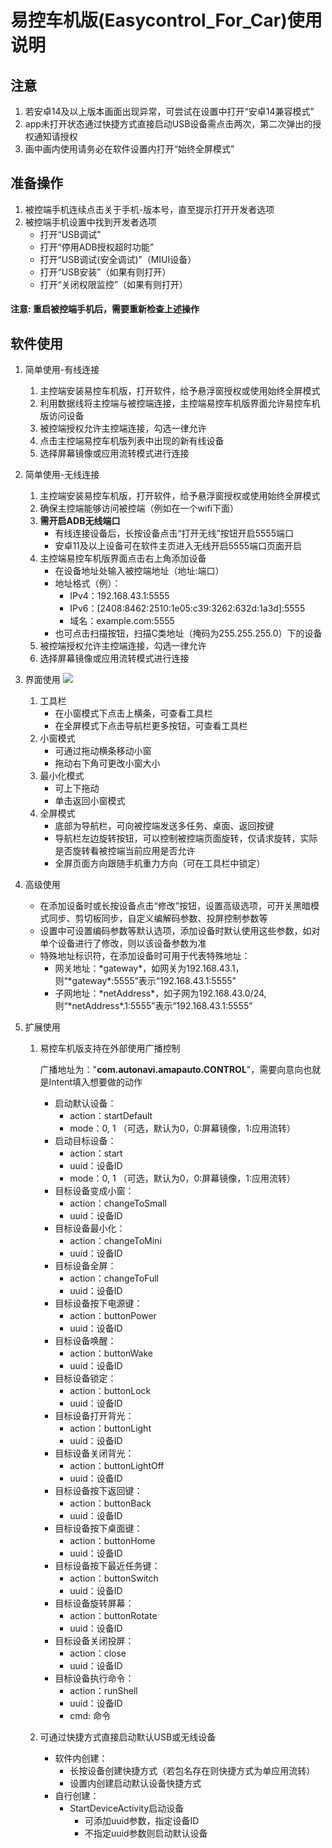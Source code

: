# 易控车机版(Easycontrol_For_Car)使用说明

## 注意
1. 若安卓14及以上版本画面出现异常，可尝试在设置中打开“安卓14兼容模式”
2. app未打开状态通过快捷方式直接启动USB设备需点击两次，第二次弹出的授权通知请授权
3. 画中画内使用请务必在软件设置内打开“始终全屏模式”

## 准备操作
1. 被控端手机连续点击关于手机-版本号，直至提示打开开发者选项
2. 被控端手机设置中找到开发者选项
	- 打开“USB调试”
	- 打开“停用ADB授权超时功能”
	- 打开“USB调试(安全调试)”（MIUI设备）
	- 打开“USB安装”（如果有则打开）
	- 打开“关闭权限监控”（如果有则打开）
#### 注意: 重启被控端手机后，需要重新检查上述操作

## 软件使用
1. 简单使用-有线连接
	1. 主控端安装易控车机版，打开软件，给予悬浮窗授权或使用始终全屏模式
	2. 利用数据线将主控端与被控端连接，主控端易控车机版界面允许易控车机版访问设备
	3. 被控端授权允许主控端连接，勾选一律允许
	4. 点击主控端易控车机版列表中出现的新有线设备
	5. 选择屏幕镜像或应用流转模式进行连接
	
2. 简单使用-无线连接
	1. 主控端安装易控车机版，打开软件，给予悬浮窗授权或使用始终全屏模式
	2. 确保主控端能够访问被控端（例如在一个wifi下面）
	3.  **需开启ADB无线端口**
        - 有线连接设备后，长按设备点击“打开无线”按钮开启5555端口
	    - 安卓11及以上设备可在软件主页进入无线开启5555端口页面开启
	4. 主控端易控车机版界面点击右上角添加设备
	    - 在设备地址处输入被控端地址（地址:端口）
		- 地址格式（例）：
			- IPv4：192.168.43.1:5555
			- IPv6：[2408:8462:2510:1e05:c39:3262:632d:1a3d]:5555
			- 域名：example.com:5555
		- 也可点击扫描按钮，扫描C类地址（掩码为255.255.255.0）下的设备
	5. 被控端授权允许主控端连接，勾选一律允许
	6. 选择屏幕镜像或应用流转模式进行连接

3. 界面使用
    <img src="pic/screenshot/small_usage.webp">
	1. 工具栏
		- 在小窗模式下点击上横条，可查看工具栏
		- 在全屏模式下点击导航栏更多按钮，可查看工具栏
	2. 小窗模式
		- 可通过拖动横条移动小窗
		- 拖动右下角可更改小窗大小
	3. 最小化模式
		- 可上下拖动
		- 单击返回小窗模式
	4. 全屏模式
		- 底部为导航栏，可向被控端发送多任务、桌面、返回按键
		- 导航栏左边旋转按钮，可以控制被控端页面旋转，仅请求旋转，实际是否旋转看被控端当前应用是否允许
		- 全屏页面方向跟随手机重力方向（可在工具栏中锁定）

4. 高级使用
	- 在添加设备时或长按设备点击“修改”按钮，设置高级选项，可开关黑暗模式同步、剪切板同步，自定义编解码参数、投屏控制参数等
	- 设置中可设置编码参数等默认选项，添加设备时默认使用这些参数，如对单个设备进行了修改，则以该设备参数为准
	- 特殊地址标识符，在添加设备时可用于代表特殊地址：
		- 网关地址：\*gateway\*，如网关为192.168.43.1，则“\*gateway\*:5555”表示“192.168.43.1:5555”
		- 子网地址：\*netAddress\*，如子网为192.168.43.0/24, 则“\*netAddress\*.1:5555”表示“192.168.43.1:5555”
	
5. 扩展使用
	1. 易控车机版支持在外部使用广播控制
		
		广播地址为："**com.autonavi.amapauto.CONTROL**"，需要向意向也就是Intent填入想要做的动作
		- 启动默认设备：
			- action：startDefault
		    - mode：0, 1 （可选，默认为0，0:屏幕镜像，1:应用流转）
		- 启动目标设备：
			- action：start
			- uuid：设备ID
			- mode：0, 1 （可选，默认为0，0:屏幕镜像，1:应用流转）
		- 目标设备变成小窗：
			- action：changeToSmall
			- uuid：设备ID
		- 目标设备最小化：
			- action：changeToMini
			- uuid：设备ID
		- 目标设备全屏：
			- action：changeToFull
			- uuid：设备ID
		- 目标设备按下电源键：
			- action：buttonPower
			- uuid：设备ID
		- 目标设备唤醒：
			- action：buttonWake
			- uuid：设备ID
		- 目标设备锁定：
			- action：buttonLock
			- uuid：设备ID
		- 目标设备打开背光：
			- action：buttonLight
			- uuid：设备ID
		- 目标设备关闭背光：
			- action：buttonLightOff
			- uuid：设备ID
		- 目标设备按下返回键：
			- action：buttonBack
			- uuid：设备ID
		- 目标设备按下桌面键：
			- action：buttonHome
			- uuid：设备ID
		- 目标设备按下最近任务键：
			- action：buttonSwitch
			- uuid：设备ID
		- 目标设备旋转屏幕：
			- action：buttonRotate
			- uuid：设备ID
		- 目标设备关闭投屏：
			- action：close
			- uuid：设备ID
		- 目标设备执行命令：
			- action：runShell
			- uuid：设备ID
			- cmd: 命令

	2. 可通过快捷方式直接启动默认USB或无线设备
		- 软件内创建：
			- 长按设备创建快捷方式（若包名存在则快捷方式为单应用流转）
			- 设置内创建启动默认设备快捷方式
		- 自行创建：
			- StartDeviceActivity启动设备
				- 可添加uuid参数，指定设备ID
				- 不指定uuid参数则启动默认设备